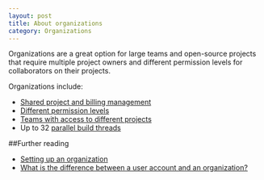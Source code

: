 ```yaml
---
layout: post
title: About organizations
category: Organizations
---
```


Organizations are a great option for large teams and open-source projects that
require multiple project owners and different permission levels for
collaborators on their projects.

Organizations include:

- [Shared project and billing management](/docs/organizations/granting-users-permission-to-manage-projects-within-an-organization.html)
- [Different permission levels](/docs/organizations/permission-levels-in-an-organization.html)
- [Teams with access to different projects](/docs/organizations/creating-a-team.html)
- Up to 32 [parallel build threads](/docs/running-tests-in-parallel.html)

##Further reading

- [Setting up an organization](/docs/organizations/setting-up-an-organization.html)
- [What is the difference between a user account and an organization?](/docs/organizations/what-is-the-difference-between-a-user-account-and-an-organization.html)
